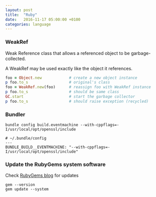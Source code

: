 ```yaml
---
layout: post
title:  "Ruby"
date:   2016-11-17 05:00:00 +0100
categories: language
---
```


### WeakRef

Weak Reference class that allows a referenced object to be garbage-collected.

A WeakRef may be used exactly like the object it references.

```ruby
foo = Object.new            # create a new object instance
p foo.to_s                  # original's class
foo = WeakRef.new(foo)      # reassign foo with WeakRef instance
p foo.to_s                  # should be same class
GC.start                    # start the garbage collector
p foo.to_s                  # should raise exception (recycled)
```

### Bundler

```
bundle config build.eventmachine --with-cppflags=-I/usr/local/opt/openssl/include
```

```
# ~/.bundle/config
---
BUNDLE_BUILD__EVENTMACHINE: "--with-cppflags=-I/usr/local/opt/openssl/include"
```

### Update the RubyGems system software

Check [RubyGems blog](http://blog.rubygems.org) for updates

```
gem --version
gem update --system
```
